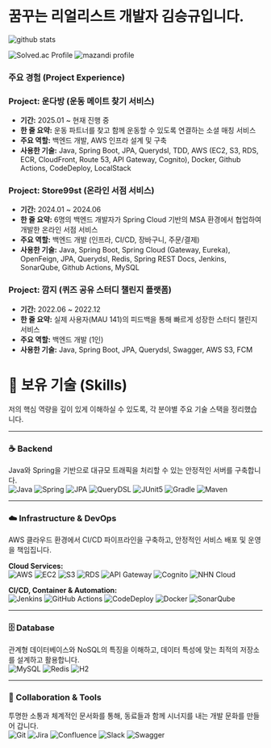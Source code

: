 # 꿈꾸는 리얼리스트 개발자 김승규입니다.
![github stats](https://github-readme-stats.vercel.app/api?username=seung-gyu-kim&show=reviews,discussions_started,discussions_answered,prs_merged,prs_merged_percentage&show_icons=true&theme=gruvbox)

![Solved.ac Profile](http://mazassumnida.wtf/api/v2/generate_badge?boj=airaen0129)
![mazandi profile](http://mazandi.herokuapp.com/api?handle=airaen0129&theme=dark)

### **주요 경험 (Project Experience)**

### **Project: 운다방 (운동 메이트 찾기 서비스)**
* **기간:** 2025.01 ~ 현재 진행 중
* **한 줄 요약:** 운동 파트너를 찾고 함께 운동할 수 있도록 연결하는 소셜 매칭 서비스
* **주요 역할:** 백엔드 개발, AWS 인프라 설계 및 구축
* **사용한 기술:** Java, Spring Boot, JPA, Querydsl, TDD, AWS (EC2, S3, RDS, ECR, CloudFront, Route 53, API Gateway, Cognito), Docker, Github Actions, CodeDeploy, LocalStack

### **Project: Store99st (온라인 서점 서비스)**
* **기간:** 2024.01 ~ 2024.06
* **한 줄 요약:** 6명의 백엔드 개발자가 Spring Cloud 기반의 MSA 환경에서 협업하여 개발한 온라인 서점 서비스
* **주요 역할:** 백엔드 개발 (인프라, CI/CD, 장바구니, 주문/결제)
* **사용한 기술:** Java, Spring Boot, Spring Cloud (Gateway, Eureka), OpenFeign, JPA, Querydsl, Redis, Spring REST Docs, Jenkins, SonarQube, Github Actions, MySQL

### **Project: 깜지 (퀴즈 공유 스터디 챌린지 플랫폼)**
* **기간:** 2022.06 ~ 2022.12
* **한 줄 요약:** 실제 사용자(MAU 141)의 피드백을 통해 빠르게 성장한 스터디 챌린지 서비스
* **주요 역할:** 백엔드 개발 (1인)
* **사용한 기술:** Java, Spring Boot, JPA, Querydsl, Swagger, AWS S3, FCM

# 🚀 보유 기술 (Skills)
저의 핵심 역량을 깊이 있게 이해하실 수 있도록, 각 분야별 주요 기술 스택을 정리했습니다.

---

### ☕ Backend
Java와 Spring을 기반으로 대규모 트래픽을 처리할 수 있는 안정적인 서버를 구축합니다.
<br>
<img src="https://img.shields.io/badge/Java-007396?style=for-the-badge&logo=java&logoColor=white" alt="Java"/> <img src="https://img.shields.io/badge/Spring-6DB33F?style=for-the-badge&logo=spring&logoColor=white" alt="Spring"/> <img src="https://img.shields.io/badge/JPA-4A4A4A?style=for-the-badge" alt="JPA"/> <img src="https://img.shields.io/badge/QueryDSL-6E6E6E?style=for-the-badge" alt="QueryDSL"/> <img src="https://img.shields.io/badge/JUnit5-25A162?style=for-the-badge&logo=junit5&logoColor=white" alt="JUnit5"/> <img src="https://img.shields.io/badge/Gradle-02303A?style=for-the-badge&logo=gradle&logoColor=white" alt="Gradle"/> <img src="https://img.shields.io/badge/Apache%20Maven-C71A36?style=for-the-badge&logo=apachemaven&logoColor=white" alt="Maven"/>

---

### ☁️ Infrastructure & DevOps
AWS 클라우드 환경에서 CI/CD 파이프라인을 구축하고, 안정적인 서비스 배포 및 운영을 책임집니다.

**Cloud Services:**
<br>
<img src="https://img.shields.io/badge/Amazon%20AWS-232F3E?style=for-the-badge&logo=amazonaws&logoColor=white" alt="AWS"/> <img src="https://img.shields.io/badge/Amazon%20EC2-FF9900?style=for-the-badge&logo=amazonec2&logoColor=white" alt="EC2"/> <img src="https://img.shields.io/badge/Amazon%20S3-569A31?style=for-the-badge&logo=amazons3&logoColor=white" alt="S3"/> <img src="https://img.shields.io/badge/Amazon%20RDS-527FFF?style=for-the-badge&logo=amazonrds&logoColor=white" alt="RDS"/> <img src="https://img.shields.io/badge/Amazon%20API%20Gateway-FF4F8B?style=for-the-badge&logo=amazonapigateway&logoColor=white" alt="API Gateway"/> <img src="https://img.shields.io/badge/Amazon%20Cognito-DD344C?style=for-the-badge&logo=amazoncognito&logoColor=white" alt="Cognito"/> <img src="https://img.shields.io/badge/NHN%20Cloud-F85B2A?style=for-the-badge&logoColor=white" alt="NHN Cloud"/>

**CI/CD, Container & Automation:**
<br>
<img src="https://img.shields.io/badge/Jenkins-D24939?style=for-the-badge&logo=jenkins&logoColor=white" alt="Jenkins"/> <img src="https://img.shields.io/badge/GitHub%20Actions-2088FF?style=for-the-badge&logo=githubactions&logoColor=white" alt="GitHub Actions"/> <img src="https://img.shields.io/badge/AWS%20CodeDeploy-7A41E6?style=for-the-badge&logo=awscodedeploy&logoColor=white" alt="CodeDeploy"/> <img src="https://img.shields.io/badge/Docker-2496ED?style=for-the-badge&logo=docker&logoColor=white" alt="Docker"/> <img src="https://img.shields.io/badge/SonarQube-4E9BCD?style=for-the-badge&logo=sonarqube&logoColor=white" alt="SonarQube"/>

---

### 🗄️ Database
관계형 데이터베이스와 NoSQL의 특징을 이해하고, 데이터 특성에 맞는 최적의 저장소를 설계하고 활용합니다.
<br>
<img src="https://img.shields.io/badge/MySQL-4479A1?style=for-the-badge&logo=mysql&logoColor=white" alt="MySQL"/> <img src="https://img.shields.io/badge/Redis-DC382D?style=for-the-badge&logo=redis&logoColor=white" alt="Redis"/> <img src="https://img.shields.io/badge/H2-4A4A4A?style=for-the-badge" alt="H2"/>

---

### 🤝 Collaboration & Tools
투명한 소통과 체계적인 문서화를 통해, 동료들과 함께 시너지를 내는 개발 문화를 만들어 갑니다.
<br>
<img src="https://img.shields.io/badge/Git-F05032?style=for-the-badge&logo=git&logoColor=white" alt="Git"/> <img src="https://img.shields.io/badge/Jira-0052CC?style=for-the-badge&logo=jira&logoColor=white" alt="Jira"/> <img src="https://img.shields.io/badge/Confluence-172B4D?style=for-the-badge&logo=confluence&logoColor=white" alt="Confluence"/> <img src="https://img.shields.io/badge/Slack-4A154B?style=for-the-badge&logo=slack&logoColor=white" alt="Slack"/> <img src="https://img.shields.io/badge/Swagger-85EA2D?style=for-the-badge&logo=swagger&logoColor=black" alt="Swagger"/>

